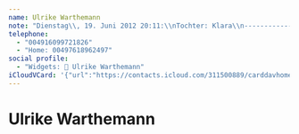 ```yaml
---
name: Ulrike Warthemann
note: "Dienstag\\, 19. Juni 2012 20:11:\\nTochter: Klara\\n------------------------------------------------------------------\\nTochter: Klara"
telephone:
  - "004916099721826"
  - "Home: 00497618962497"
social profile:
  - "Widgets: 🔄 Ulrike Warthemann"
iCloudVCard: '{"url":"https://contacts.icloud.com/311500889/carddavhome/card/NjQ1YjZkMDYtM2RjYy00MGZlLTg3ZWItZmNhOGE0MDM1ZDAx.vcf","etag":"\"kmfhd5ee\"","data":"BEGIN:VCARD\r\nVERSION:3.0\r\nFN:\r\nN:Warthemann;Ulrike;;;\r\nUID:645b6d06-3dcc-40fe-87eb-fca8a4035d01\r\nPRODID:ez-vcard 0.9.13-fc\r\nREV:2025-04-03T22:11:43Z\r\nORG:;\r\nNOTE:Dienstag\\, 19. Juni 2012 20:11:\\nTochter: Klara\\n---------------------\r\n ---------------------------------------------\\nTochter: Klara\r\nPHOTO;VALUE=uri:https://d2ojpxxtu63wzl.cloudfront.net/static/20446715cdd954\r\n 315f81ec7feac56a9f_35a11bbea80c86458c3dce63c1ca218b8b627c1785affe053c11e5c3\r\n e41fea64\r\nTEL;TYPE=CELL:004916099721826\r\nTEL;TYPE=HOME:00497618962497\r\nX-SOCIALPROFILE;CHARSET=UTF-8;TYPE=widgets:🔄 Ulrike Warthemann\r\nEND:VCARD"}'
---
```

# Ulrike Warthemann